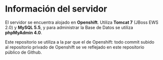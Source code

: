 # Información del servidor

El servidor se encuentra alojado en **Openshift**. Utiliza **Tomcat 7** (JBoss EWS 2.0) y **MySQL 5.5**, y para administrar la Base de Datos se utiliza **phpMyAdmin 4.0**.

Este repositorio se utiliza a la par que el de Openshift: todo commit subido al repositorio privado de Openshift se ve reflejado en este repositorio público de Github.